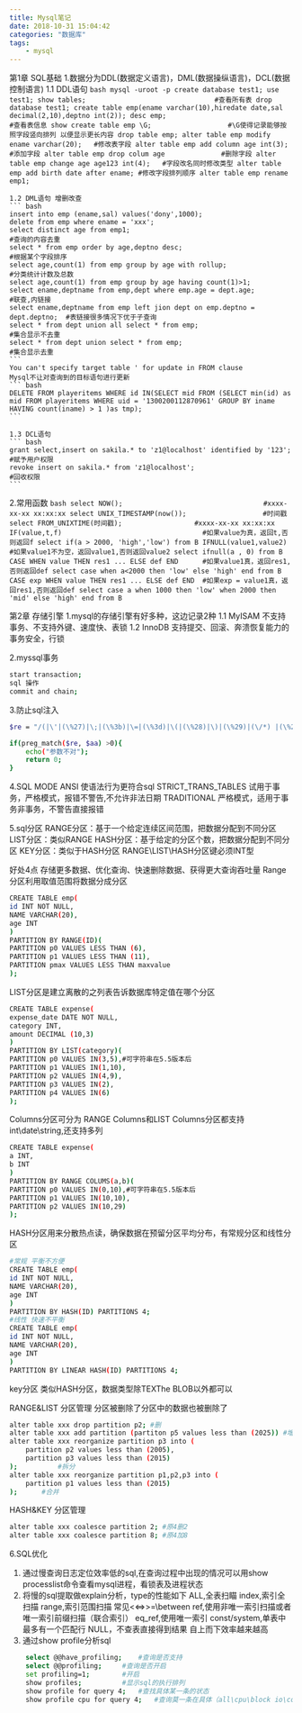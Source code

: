 ```yaml
---
title: Mysql笔记
date: 2018-10-31 15:04:42
categories: "数据库"
tags:
	- mysql
---
```


第1章 SQL基础
1.数据分为DDL(数据定义语言)，DML(数据操纵语言)，DCL(数据控制语言)
	1.1 DDL语句
	``` bash
	mysql -uroot -p
	create database test1;
	use test1;
	show tables;   								#查看所有表
	drop database test1;
	create table emp(ename varchar(10),hiredate date,sal decimal(2,10),deptno int(2));
	desc emp;									#查看表信息
	show create table emp \G;					#\G使得记录能够按照字段竖向排列 以便显示更长内容
	drop table emp;
	alter table emp modify ename varchar(20);	#修改表字段
	alter table emp add column age int(3);		#添加字段
	alter table emp drop colum age				#删除字段
	alter table emp change age age123 int(4);	#字段改名同时修改类型
	alter table emp add birth date after ename;	#修改字段排列顺序
	alter table emp rename emp1;
	```

<!-- more -->
	1.2 DML语句 增删改查
	``` bash
	insert into emp (ename,sal) values('dony',1000);
	delete from emp where ename = 'xxx';
	select distinct age from emp1;												#查询的内容去重
	select * from emp order by age,deptno desc;									#根据某个字段排序
 	select age,count(1) from emp group by age with rollup;						#分类统计计数及总数
 	select age,count(1) from emp group by age having count(1)>1;
 	select ename,deptname from emp,dept where emp.age = dept.age;				#联查,内链接
 	select ename,deptname from emp left jion dept on emp.deptno = dept.deptno;	#表链接很多情况下优于子查询
 	select * from dept union all select * from emp;								#集合显示不去重
 	select * from dept union select * from emp;									#集合显示去重
	```
	You can't specify target table ' for update in FROM clause
	Mysql不让对查询到的目标语句进行更新
	``` bash
	DELETE FROM playeritems WHERE id IN(SELECT mid FROM (SELECT min(id) as mid FROM playeritems WHERE uid = '1300200112870961' GROUP BY iname HAVING count(iname) > 1 )as tmp);
	```

	1.3 DCL语句
	``` bash
	grant select,insert on sakila.* to 'z1@localhost' identified by '123'; 		#赋予用户权限
	revoke insert on sakila.* from 'z1@localhost';								#回收权限
	```

2.常用函数
	``` bash
	select NOW();									#xxxx-xx-xx xx:xx:xx
	select UNIX_TIMESTAMP(now());					#时间戳
	select FROM_UNIXTIME(时间戳);					#xxxx-xx-xx xx:xx:xx
	IF(value,t,f)									#如果value为真，返回t,否则返回f
	select if(a > 2000, 'high','low') from B
	IFNULL(value1,value2)							#如果value1不为空，返回value1,否则返回value2
	select ifnull(a , 0) from B
	CASE WHEN value THEN res1 ... ELSE def END		#如果value1真，返回res1,否则返回def
	select case when a<2000 then 'low' else 'high' end from B
	CASE exp WHEN value THEN res1 ... ELSE def END	#如果exp = value1真，返回res1,否则返回def
	select case a when 1000 then 'low' when 2000 then 'mid' else 'high' end from B
	```

第2章 存储引擎
1.mysql的存储引擎有好多种，这边记录2种
	1.1 MyISAM 不支持事务、不支持外键、速度快、表锁
	1.2 InnoDB 支持提交、回滚、奔溃恢复能力的事务安全，行锁

2.myssql事务
``` bash
start transaction;
sql 操作
commit and chain;
```

3.防止sql注入
``` bash
$re = "/(|\'|(\%27)|\;|(\%3b)|\=|(\%3d)|\(|(\%28)|\)|(\%29)|(\/*) |(\%2f%2a)|(\ */)|(\%2a%2f)|\+|(\%2b)|\<|(\%3c)|\>|(\%3e)|\(--))|\[|\%5b|\]|\%5d)/";

if(preg_match($re, $aa) >0){
	echo("参数不对");
	return 0;
}
```

4.SQL MODE
ANSI 使语法行为更符合sql
STRICT_TRANS_TABLES 试用于事务，严格模式，报错不警告,不允许非法日期
TRADITIONAL 严格模式，适用于事务非事务，不警告直接报错

5.sql分区
RANGE分区：基于一个给定连续区间范围，把数据分配到不同分区
LIST分区：类似RANGE
HASH分区：基于给定的分区个数，把数据分配到不同分区
KEY分区：类似于HASH分区
RANGE\LIST\HASH分区键必须INT型

好处4点
存储更多数据、优化查询、快速删除数据、获得更大查询吞吐量
Range分区利用取值范围将数据分成分区
``` bash
CREATE TABLE emp(
id INT NOT NULL,
NAME VARCHAR(20),
age INT
)
PARTITION BY RANGE(ID)(
PARTITION p0 VALUES LESS THAN (6),
PARTITION p1 VALUES LESS THAN (11),
PARTITION pmax VALUES LESS THAN maxvalue
);
```
LIST分区是建立离散的之列表告诉数据库特定值在哪个分区
``` bash
CREATE TABLE expense(
expense_date DATE NOT NULL,
category INT,
amount DECIMAL (10,3)
)
PARTITION BY LIST(category)(
PARTITION p0 VALUES IN(3,5),#可字符串在5.5版本后
PARTITION p1 VALUES IN(1,10),
PARTITION p2 VALUES IN(4,9),
PARTITION p3 VALUES IN(2),
PARTITION p4 VALUES IN(6)
);
```
Columns分区可分为 RANGE Columns和LIST Columns分区都支持int\date\string,还支持多列
``` bash
CREATE TABLE expense(
a INT,
b INT
)
PARTITION BY RANGE COLUMS(a,b)(
PARTITION p0 VALUES IN(0,10),#可字符串在5.5版本后
PARTITION p1 VALUES IN(10,10),
PARTITION p2 VALUES IN(10,29)
);
```
HASH分区用来分散热点读，确保数据在预留分区平均分布，有常规分区和线性分区
``` bash
#常规 平衡不方便
CREATE TABLE emp(
id INT NOT NULL,
NAME VARCHAR(20),
age INT
)
PARTITION BY HASH(ID) PARTITIONS 4;
#线性 快速不平衡
CREATE TABLE emp(
id INT NOT NULL,
NAME VARCHAR(20),
age INT
)
PARTITION BY LINEAR HASH(ID) PARTITIONS 4;
```
key分区
类似HASH分区，数据类型除TEXThe BLOB以外都可以

RANGE&LIST 分区管理 分区被删除了分区中的数据也被删除了
``` bash
alter table xxx drop partition p2; #删
alter table xxx add partition (partiton p5 values less than (2025)) #增  不能添加一个包含现有分区值列表中的任意值分区
alter table xxx reorganize partition p3 into (
	partition p2 values less than (2005),
	partition p3 values less than (2015)
);			#拆分
alter table xxx reorganize partition p1,p2,p3 into (
	partition p1 values less than (2015)
);		#合并
```

HASH&KEY 分区管理
``` bash
alter table xxx coalesce partition 2; #原4删2
alter table xxx coalesce partition 8; #原4加8
```

6.SQL优化
1. 通过慢查询日志定位效率低的sql,在查询过程中出现的情况可以用show processlist命令查看mysql进程，看锁表及进程状态
2. 将慢的sql提取做explain分析，type的性能如下
	ALL,全表扫瞄
	index,索引全扫描
	range,索引范围扫描 常见<\<=\>\>=\between
	ref,使用非唯一索引扫描或者唯一索引前缀扫描（联合索引）
	eq_ref,使用唯一索引
	const/system,单表中最多有一个匹配行
	NULL，不查表直接得到结果
	自上而下效率越来越高
3. 通过show profile分析sql
``` bash
	select @@have_profiling;	#查询是否支持
	select @@profiling;		#查询是否开启
	set profiling=1;		#开启
	show profiles;			#显示sql的执行排列
	show profile for query 4;	#查找具体某一条的状态
	show profile cpu for query 4;	#查询莫一条在具体（all\cpu\block io\context\switch\page faults）
```


